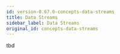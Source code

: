 ```yaml
---
id: version-0.67.0-concepts-data-streams
title: Data Streams
sidebar_label: Data Streams
original_id: concepts-data-streams
---
```


tbd